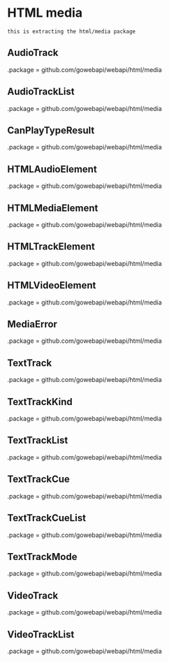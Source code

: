 # HTML media

    this is extracting the html/media package

## AudioTrack

.package = github.com/gowebapi/webapi/html/media

## AudioTrackList

.package = github.com/gowebapi/webapi/html/media

## CanPlayTypeResult

.package = github.com/gowebapi/webapi/html/media

## HTMLAudioElement

.package = github.com/gowebapi/webapi/html/media

## HTMLMediaElement

.package = github.com/gowebapi/webapi/html/media

## HTMLTrackElement

.package = github.com/gowebapi/webapi/html/media

## HTMLVideoElement

.package = github.com/gowebapi/webapi/html/media

## MediaError

.package = github.com/gowebapi/webapi/html/media

## TextTrack

.package = github.com/gowebapi/webapi/html/media

## TextTrackKind

.package = github.com/gowebapi/webapi/html/media

## TextTrackList

.package = github.com/gowebapi/webapi/html/media

## TextTrackCue

.package = github.com/gowebapi/webapi/html/media

## TextTrackCueList

.package = github.com/gowebapi/webapi/html/media

## TextTrackMode

.package = github.com/gowebapi/webapi/html/media

## VideoTrack

.package = github.com/gowebapi/webapi/html/media

## VideoTrackList

.package = github.com/gowebapi/webapi/html/media
